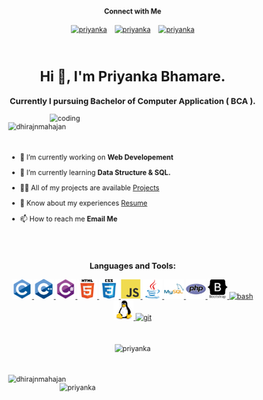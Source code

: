 <h4 align="center"> Connect with Me </h4>
<p align="center">
<a href="" target="blank"><img align="center" src="https://raw.githubusercontent.com/rahuldkjain/github-profile-readme-generator/master/src/images/icons/Social/twitter.svg" alt="priyanka" height="30" width="40" /></a> &nbsp;&nbsp;
<a href="" target="blank"><img align="center" src="https://raw.githubusercontent.com/rahuldkjain/github-profile-readme-generator/master/src/images/icons/Social/linked-in-alt.svg" alt="priyanka" height="30" width="40" /></a> &nbsp;&nbsp;
<a href="" target="blank"><img align="center" src="https://raw.githubusercontent.com/rahuldkjain/github-profile-readme-generator/master/src/images/icons/Social/stack-overflow.svg" alt="priyanka" height="30" width="40" /></a>
</p>
<br>
<h1 align="center">Hi 👋, I'm Priyanka Bhamare.</h1>
<h3 align="center">Currently I pursuing Bachelor of Computer Application ( BCA ).</h3>
<img align="right"  alt="coding" width="420"  src="https://dribbble.com/shots/7466903-Hello-Dribbble/attachments/307954?mode=media">

<p align="left"> <img src="https://komarev.com/ghpvc/?username=dhirajnmahajan&label=Profile%20views&color=0e75b6&style=flat" alt="dhirajnmahajan" /> </p>

<p align="left"> <a href="" target="blank"><img src="https://img.shields.io/twitter/follow/dhiraj_mahajan7?logo=twitter&style=for-the-badge" alt="" /></a> </p>

- 🔭 I’m currently working on **Web Developement**

- 🌱 I’m currently learning **Data Structure & SQL.**

- 👨‍💻 All of my projects are available [Projects]()

- 📄 Know about my experiences [Resume]()

- 📫 How to reach me **Email Me**

<br><br>

<h3 align="center">Languages and Tools:</h3>
<p align="center"> 
<a href="https://www.cprogramming.com/" target="_blank" rel="noreferrer"> <img src="https://raw.githubusercontent.com/devicons/devicon/master/icons/c/c-original.svg" alt="c" width="40" height="40"/> </a><a href="https://www.w3schools.com/cpp/" target="_blank" rel="noreferrer"> <img src="https://raw.githubusercontent.com/devicons/devicon/master/icons/cplusplus/cplusplus-original.svg" alt="cplusplus" width="40" height="40"/> </a><a href="https://www.w3schools.com/cs/" target="_blank" rel="noreferrer"> <img src="https://raw.githubusercontent.com/devicons/devicon/master/icons/csharp/csharp-original.svg" alt="csharp" width="40" height="40"/> </a> <a href="https://www.w3.org/html/" target="_blank" rel="noreferrer"> <img src="https://raw.githubusercontent.com/devicons/devicon/master/icons/html5/html5-original-wordmark.svg" alt="html5" width="40" height="40"/> </a><a href="https://www.w3schools.com/css/" target="_blank" rel="noreferrer"> <img src="https://raw.githubusercontent.com/devicons/devicon/master/icons/css3/css3-original-wordmark.svg" alt="css3" width="40" height="40"/> </a><a href="https://developer.mozilla.org/en-US/docs/Web/JavaScript" target="_blank" rel="noreferrer">
<img src="https://raw.githubusercontent.com/devicons/devicon/master/icons/javascript/javascript-original.svg" alt="javascript" width="40" height="40"/> </a> <a href="https://www.java.com" target="_blank" rel="noreferrer"> <img src="https://raw.githubusercontent.com/devicons/devicon/master/icons/java/java-original.svg" alt="java" width="40" height="40"/> </a> <a href="https://www.mysql.com/" target="_blank" rel="noreferrer"><img src= "https://raw.githubusercontent.com/devicons/devicon/master/icons/mysql/mysql-original-wordmark.svg" alt="mysql" width="40" height="40"/> </a><a href="https://www.php.net" target="_blank" rel="noreferrer"> <img src="https://raw.githubusercontent.com/devicons/devicon/master/icons/php/php-original.svg" alt="php" width="40" height="40"/> </a><a href="https://getbootstrap.com" target="_blank" rel="noreferrer"> <img src="https://raw.githubusercontent.com/devicons/devicon/master/icons/bootstrap/bootstrap-plain-wordmark.svg" alt="bootstrap" width="40" height="40"/> </a> 
<a href="https://www.gnu.org/software/bash/" target="_blank" rel="noreferrer"> <img src="https://www.vectorlogo.zone/logos/gnu_bash/gnu_bash-icon.svg" alt="bash" width="40" height="40"/> </a> <a href="https://www.linux.org/" target="_blank" rel="noreferrer"> <img src="https://raw.githubusercontent.com/devicons/devicon/master/icons/linux/linux-original.svg" alt="linux" width="40" height="40"/> </a> <a href="https://git-scm.com/" target="_blank" rel="noreferrer"> <img src="https://www.vectorlogo.zone/logos/git-scm/git-scm-icon.svg" alt="git" width="40" height="40"/> </a>
</p>

  <br>
  <p align="center">
<img align="center" src="https://github-readme-stats.vercel.app/api/top-langs?username=dhirajnmahajan&show_icons=true&locale=en&layout=compact" alt="priyanka" />
  </p>
<br>
<p><img align="left" src="https://github-readme-stats.vercel.app/api?username=dhirajnmahajan&show_icons=true&locale=en" alt="dhirajnmahajan" width="400" /><img align="right" src="https://github-readme-streak-stats.herokuapp.com/?user=dhirajnmahajan&" alt="priyanka" width="400"/></p>
